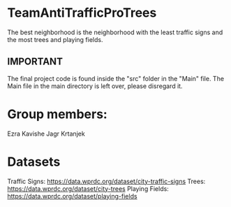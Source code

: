 # TeamAntiTrafficProTrees
The best neighborhood is the neighborhood with the least traffic signs and the most trees and playing fields. 

## IMPORTANT
The final project code is found inside the "src" folder in the "Main" file. The Main file in the main directory is left over, please disregard it.

# Group members: 
Ezra Kavishe
Jagr Krtanjek

# Datasets
Traffic Signs: https://data.wprdc.org/dataset/city-traffic-signs
Trees: https://data.wprdc.org/dataset/city-trees
Playing Fields: https://data.wprdc.org/dataset/playing-fields
